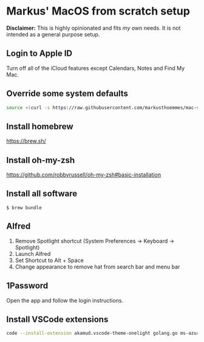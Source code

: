 # Markus' MacOS from scratch setup

**Disclaimer:** This is highly opinionated and fits *my* own needs. It is not intended as a general purpose setup.

## Login to Apple ID

Turn off all of the iCloud features except Calendars, Notes and Find My Mac.

## Override some system defaults

```bash
source <(curl -s https://raw.githubusercontent.com/markusthoemmes/mac-setup/master/.macos)
```

## Install homebrew

https://brew.sh/


## Install oh-my-zsh

https://github.com/robbyrussell/oh-my-zsh#basic-installation

## Install all software

```
$ brew bundle
```

## Alfred

1. Remove Spotlight shortcut (System Preferences -> Keyboard -> Spotlight)
2. Launch Alfred
3. Set Shortcut to Alt + Space
4. Change appearance to remove hat from search bar and menu bar

## 1Password

Open the app and follow the login instructions.

## Install VSCode extensions

```bash
code --install-extension akamud.vscode-theme-onelight golang.go ms-azuretools.vscode-docker oderwat.indent-rainbow timonwong.shellcheck
```
